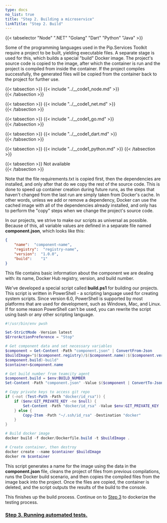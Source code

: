 ```yaml
---
type: docs
no_list: true
title: "Step 2. Building a microservice"
linkTitle: "Step 2. Build" 
---
```


{{< tabselector "Node" ".NET" "Golang" "Dart" "Python" "Java" >}}

Some of the programming languages used in the Pip.Services Toolkit require a project to be built, yielding executable files. A separate stage is used for this, which builds a special "build" Docker image. The project's source code is copied to the image, after which the container is run and the project is compiled from inside the container. If the project compiles successfully, the generated files will be copied from the container back to the project for further use.



{{< tabsection >}}
  {{< include "../__code1_node.md" >}}  
{{< /tabsection >}}

{{< tabsection >}}
  {{< include "../__code1_net.md" >}}    
{{< /tabsection >}}

{{< tabsection >}}
  {{< include "../__code1_go.md" >}}    
{{< /tabsection >}}

{{< tabsection >}}
  {{< include "../__code1_dart.md" >}}    
{{< /tabsection >}}

{{< tabsection >}}
  {{< include "../__code1_python.md" >}}
{{< /tabsection >}}

{{< tabsection >}}
  Not available  
{{< /tabsection >}}


Note that the file requirements.txt is copied first, then the dependencies are installed, and only after that do we copy the rest of the source code. This is done to speed up container creation during future runs, as the steps that haven't changed from the last run are simply taken from Docker's cache. In other words, unless we add or remove a dependency, Docker can use the cached image with all of the dependencies already installed, and only has to perform the "copy" steps when we change the project's source code.

In our projects, we strive to make our scripts as universal as possible. Because of this, all variable values are defined in a separate file named **component.json**, which looks like this:

```json
{
    "name":  "component-name",
    "registry":  "registry-name",
    "version":  "1.0.0",
    "build":    "1"
}

```

This file contains basic information about the component we are dealing with: its name, Docker Hub registry, version, and build number.

We've developed a special script called **build.ps1** for building our projects. This script is written in PowerShell - a scripting language used for creating system scripts. Since version 6.0, PowerShell is supported by most platforms that are used for development, such as Windows, Mac, and Linux. If for some reason PowerShell can't be used, you can rewrite the script using bash or any other scripting language.

```ps1
#!/usr/bin/env pwsh

Set-StrictMode -Version latest
$ErrorActionPreference = "Stop"

# Get component data and set necessary variables
$component = Get-Content -Path "component.json" | ConvertFrom-Json
$buildImage="$($component.registry)/$($component.name):$($component.version)-$(
$component.build)-build"
$container=$component.name

# Get build number from teamcity agent
$component.build = $env:BUILD_NUMBER
Set-Content -Path "component.json" -Value $($component | ConvertTo-Json)

# Copy private keys to access git repo
if (-not (Test-Path -Path "docker/id_rsa")) {
    if ($env:GIT_PRIVATE_KEY -ne $null) {
        Set-Content -Path "docker/id_rsa" -Value $env:GIT_PRIVATE_KEY
    } else {
        Copy-Item -Path "~/.ssh/id_rsa" -Destination "docker"
    }
}

# Build docker image
docker build -f docker/Dockerfile.build -t $buildImage .

# Create container, then destroy
docker create --name $container $buildImage
docker rm $container

```


This script generates a name for the image using the data in the **component.json** file, cleans the project of files from previous compilations, runs the Docker build scenario, and then copies the compiled files from the image back into the project. Once the files are copied, the container is deleted, and the script outputs the results of the build to the console.

This finishes up the build process. Continue on to [Step 3](../step2) to dockerize the testing process.

<span class="hide-title-link">

### [Step 3. Running automated tests.](../step2)

</span>
